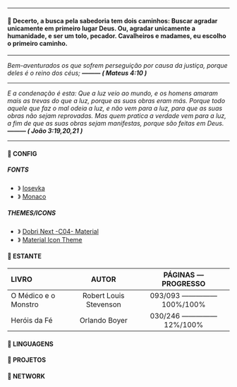 <hr>
<h4> 💭 Decerto, a busca pela sabedoria tem dois caminhos: Buscar agradar unicamente em primeiro lugar Deus. Ou, agradar unicamente a humanidade, e ser um tolo, pecador. Cavalheiros e madames, eu escolho o primeiro caminho. </h4>

<hr>
<em> <!-- —————— Abrimento dos versículos —————— -->

Bem-aventurados os que sofrem perseguição por causa da justiça, porque deles é o reino dos céus;
<strong> ——— ( Mateus 4:10 ) </strong>

<hr>

E a condenação é esta: Que a luz veio ao mundo, e os homens amaram mais as trevas do que a luz, porque as suas obras eram más.
Porque todo aquele que faz o mal odeia a luz, e não vem para a luz, para que as suas obras não sejam reprovadas.
Mas quem pratica a verdade vem para a luz, a fim de que as suas obras sejam manifestas, porque são feitas em Deus.
<strong> ——— ( João 3:19,20,21 ) </strong>



</em> <!-- —————— Fechamento dos versículos —————— -->

<hr>

<h4> 📍 CONFIG </h4>

<h5> FONTS </h5>

 - 》 [Iosevka](https://github.com/be5invis/iosevka)</li>
 - 》 [Monaco](https://github.com/taodongl/monaco.ttf)</li>
 
 <h5> THEMES/ICONS </h5>
 
- 》 [Dobri Next -C04- Material](https://marketplace.visualstudio.com/items?itemName=sldobri.bunker)
- 》 [Material Icon Theme](https://marketplace.visualstudio.com/items?itemName=PKief.material-icon-theme)
 
  
<h4> 📍 ESTANTE </h4>

| LIVRO | AUTOR | PÁGINAS — PROGRESSO | 
| :---- | :---: | :-:|
| O Médico e o Monstro | Robert Louis Stevenson | 093/093 ————— 100%/100% |
| Heróis da Fé | Orlando Boyer| 030/246 ————— 12%/100%

<h4> 📍 LINGUAGENS </h4>
<h4> 📍 PROJETOS </h4>
<h4> 📍 NETWORK </h4>
